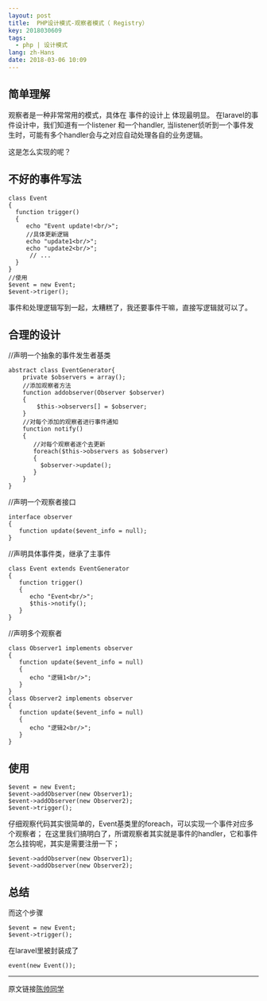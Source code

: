 ```yaml
---
layout: post
title:  PHP设计模式-观察者模式（ Registry）
key: 2018030609
tags:
  - php | 设计模式
lang: zh-Hans
date: 2018-03-06 10:09
---
```


## 简单理解

观察者是一种非常常用的模式，具体在 事件的设计上 体现最明显。
在laravel的事件设计中，我们知道有一个listener 和一个handler, 当listener侦听到一个事件发生时，可能有多个handler会与之对应自动处理各自的业务逻辑。

这是怎么实现的呢？

## 不好的事件写法

```$xslt
class Event
{
  function trigger()
  {
     echo "Event update!<br/>";
     //具体更新逻辑
     echo "update1<br/>";
     echo "update2<br/>";
      // ...
  }
}
//使用
$event = new Event;
$event->triger();
```

事件和处理逻辑写到一起，太糟糕了，我还要事件干嘛，直接写逻辑就可以了。

## 合理的设计

//声明一个抽象的事件发生者基类

```$xslt
abstract class EventGenerator{
    private $observers = array();
    //添加观察者方法
    function addobserver(Observer $observer)
    {
        $this->observers[] = $observer;
    }
    //对每个添加的观察者进行事件通知
    function notify()
    {
       //对每个观察者逐个去更新
       foreach($this->observers as $observer)
       {
         $observer->update();
       }
    }
}
```

//声明一个观察者接口

```$xslt
interface observer
{
   function update($event_info = null);
}
```

//声明具体事件类，继承了主事件

```$xslt
class Event extends EventGenerator
{
   function trigger()
   {
      echo "Event<br/>";
      $this->notify();
   }
}
```

//声明多个观察者

```$xslt
class Observer1 implements observer
{
   function update($event_info = null)
   {
      echo "逻辑1<br/>"; 
   }
}
class Observer2 implements observer
{
   function update($event_info = null)
   {
      echo "逻辑2<br/>"; 
   }
}
```

## 使用

```$xslt
$event = new Event;
$event->addObserver(new Observer1);
$event->addObserver(new Observer2);
$event->trigger();
```

仔细观察代码其实很简单的，Event基类里的foreach，可以实现一个事件对应多个观察者；
在这里我们搞明白了，所谓观察者其实就是事件的handler，它和事件怎么挂钩呢，其实是需要注册一下；

```$xslt
$event->addObserver(new Observer1);
$event->addObserver(new Observer2);
```

## 总结

而这个步骤

```$xslt
$event = new Event;
$event->trigger();
```

在laravel里被封装成了

```$xslt
event(new Event());
```

***

原文链接[陈帅同学](http://imshuai.cn/php/142.html)

